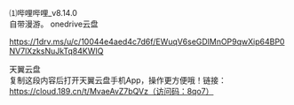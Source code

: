 ⑴哔哩哔哩_v8.14.0<br>
自带漫游。
onedrive云盘<br>

https://1drv.ms/u/c/10044e4aed4c7d6f/EWuqV6seGDlMnOP9qwXip64BP0NV7lXzksNuJkTq84KWIQ

天翼云盘<br>
复制这段内容后打开天翼云盘手机App，操作更方便哦！链接：https://cloud.189.cn/t/MvaeAvZ7bQVz（访问码：8qo7）
